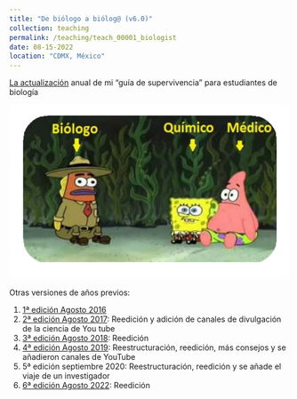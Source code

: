 ```yaml
---
title: "De biólogo a biólog@ (v6.0)"
collection: teaching
permalink: /teaching/teach_00001_biologist
date: 08-15-2022
location: "CDMX, México"
---
```


<a href="https://drive.google.com/file/d/1BNApi3GvTwP5s0WIYfGxlUzmbXCOmHBR/view?usp=sharing">La actualización</a> anual de mi “guía de supervivencia” para estudiantes de biología 

![webinar](/images/teaching/biol.png)

Otras versiones de años previos: 
1. <a href="https://drive.google.com/file/d/0BzLQTmaexNV2TmFDVkF3UUtYZEk/view?usp=sharing">1ª edición Agosto 2016</a>
2. <a href="https://drive.google.com/file/d/0BzLQTmaexNV2OEkzUHhxenRndzQ/view?usp=sharing">2ª edición Agosto 2017</a>: Reedición y adición de canales de divulgación de la ciencia de You tube
3. <a href="https://drive.google.com/file/d/1rlM1Wbho-x-E37URxmJYWrHdDOapL1_l/view?usp=sharing">3ª edición Agosto 2018</a>: Reedición
4. <a href="https://drive.google.com/file/d/1KlHNEPSEYWGYacnhiyGBDIV32YT3RCtu/view?usp=sharing">4ª edición Agosto 2019</a>: Reestructuración, reedición, más consejos y se añadieron canales de YouTube
5. 5ª edición septiembre 2020: Reestructuración, reedición y se añade el viaje de un investigador
6. <a href="https://drive.google.com/file/d/1BNApi3GvTwP5s0WIYfGxlUzmbXCOmHBR/view?usp=sharing">6ª edición Agosto 2022</a>: Reedición
